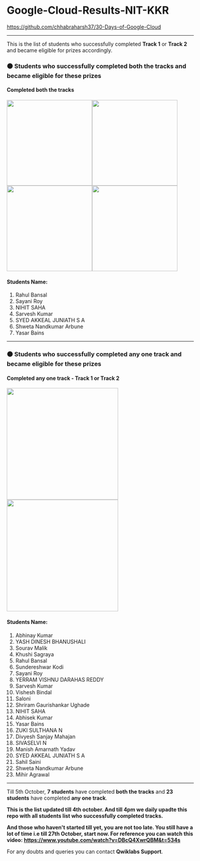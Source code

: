 # <strong>Google-Cloud-Results-NIT-KKR</strong> 
https://github.com/chhabraharsh37/30-Days-of-Google-Cloud<hr>

This is the list of students who successfully completed <strong>Track 1</strong> or <strong>Track 2</strong> and became eligible for prizes accordingly.

<h3>⚫ Students who successfully completed both the tracks and became eligible for these prizes</h3>

<h4>Completed both the tracks</h4>

<img src = "https://user-images.githubusercontent.com/60788180/134784536-7bea9267-26d0-4564-91d2-f1bdb885ebd6.png"  height="230vh"><img src = "https://user-images.githubusercontent.com/60788180/134784295-eb8a0a13-5740-4ab4-a42f-5d47c638d4de.png"  height="230vh"><img src = "https://user-images.githubusercontent.com/60788180/134784551-9819aea0-348d-472c-86ee-3b36f878da84.png"  height="230vh"><img src = "https://user-images.githubusercontent.com/60788180/134784504-7152962e-d7c7-4688-8d39-01b746e33a51.png"  height="230vh">

<h4>Students Name:</h4>

1) Rahul Bansal<br>
2) Sayani Roy<br>
3) NIHIT SAHA<br>
4) Sarvesh Kumar<br>
5) SYED AKKEAL JUNIATH S A<br>
6) Shweta Nandkumar Arbune<br>
7) Yasar Bains<br>
<hr>



<h3>⚫ Students who successfully completed any one track and became eligible for these prizes</h3>

<h4>Completed any one track - Track 1 or Track 2</h4>

<img src = "https://user-images.githubusercontent.com/60788180/134784295-eb8a0a13-5740-4ab4-a42f-5d47c638d4de.png"  height="300vh"><img src = "https://user-images.githubusercontent.com/60788180/134784504-7152962e-d7c7-4688-8d39-01b746e33a51.png"  height="300vh">


<h4>Students Name:</h4>

1) Abhinay Kumar
2)	YASH DINESH BHANUSHALI
3)	Sourav Malik
4)	Khushi Sagraya
5)	Rahul Bansal
6)	Sundereshwar Kodi
7)	Sayani Roy
8)	YERRAM VISHNU DARAHAS REDDY
9)	Sarvesh Kumar
10)	Vishesh Bindal
11)	Saloni
12)	Shriram Gaurishankar Ughade
13)	NIHIT SAHA
14)	Abhisek Kumar
15)	Yasar Bains
16)	ZUKI SULTHANA N
17)	Divyesh Sanjay Mahajan
18)	SIVASELVI N
19)	Manish Amarnath Yadav
20)	SYED AKKEAL JUNIATH S A
21)	Sahil Saini
22)	Shweta Nandkumar Arbune
23)	Mihir Agrawal
												
<hr>

Till 5th October, <strong>7 students</strong> have completed <strong>both the tracks</strong> and <strong>23 students</strong> have completed <strong>any one track</strong>.


<strong>This is the list updated till 4th october. And till 4pm we daily upadte this repo with all students list who successfully completed tracks.</strong>

<strong>And those who haven't started till yet, you are not too late. You still have a lot of time i.e till 27th October, start now. For reference you can watch this video: https://www.youtube.com/watch?v=DBcQ4XwrQBM&t=534s</strong>

For any doubts and queries you can contact <strong>Qwiklabs Support</strong>.















